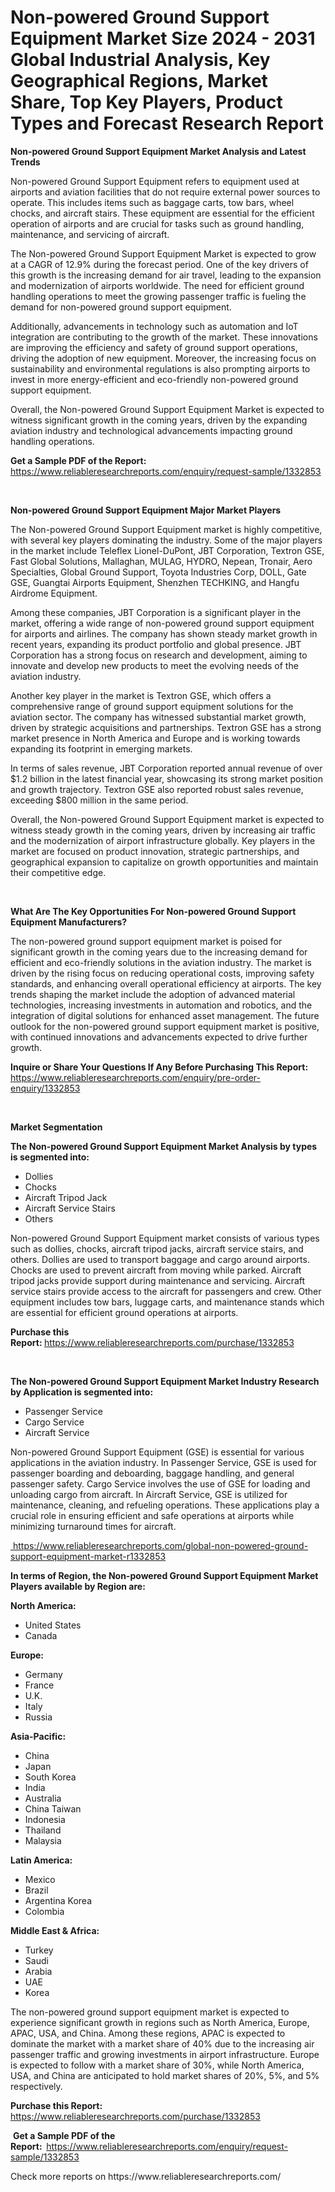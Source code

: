 <p><h1>Non-powered Ground Support Equipment Market Size 2024 - 2031 Global Industrial Analysis, Key Geographical Regions, Market Share, Top Key Players, Product Types and Forecast Research Report</h1></p><p><strong>Non-powered Ground Support Equipment Market Analysis and Latest Trends</strong></p>
<p><p>Non-powered Ground Support Equipment refers to equipment used at airports and aviation facilities that do not require external power sources to operate. This includes items such as baggage carts, tow bars, wheel chocks, and aircraft stairs. These equipment are essential for the efficient operation of airports and are crucial for tasks such as ground handling, maintenance, and servicing of aircraft.</p><p>The Non-powered Ground Support Equipment Market is expected to grow at a CAGR of 12.9% during the forecast period. One of the key drivers of this growth is the increasing demand for air travel, leading to the expansion and modernization of airports worldwide. The need for efficient ground handling operations to meet the growing passenger traffic is fueling the demand for non-powered ground support equipment.</p><p>Additionally, advancements in technology such as automation and IoT integration are contributing to the growth of the market. These innovations are improving the efficiency and safety of ground support operations, driving the adoption of new equipment. Moreover, the increasing focus on sustainability and environmental regulations is also prompting airports to invest in more energy-efficient and eco-friendly non-powered ground support equipment.</p><p>Overall, the Non-powered Ground Support Equipment Market is expected to witness significant growth in the coming years, driven by the expanding aviation industry and technological advancements impacting ground handling operations.</p></p>
<p><strong>Get a Sample PDF of the Report:&nbsp;</strong> <a href="https://www.reliableresearchreports.com/enquiry/request-sample/1332853">https://www.reliableresearchreports.com/enquiry/request-sample/1332853</a></p>
<p>&nbsp;</p>
<p><strong>Non-powered Ground Support Equipment Major Market Players</strong></p>
<p><p>The Non-powered Ground Support Equipment market is highly competitive, with several key players dominating the industry. Some of the major players in the market include Teleflex Lionel-DuPont, JBT Corporation, Textron GSE, Fast Global Solutions, Mallaghan, MULAG, HYDRO, Nepean, Tronair, Aero Specialties, Global Ground Support, Toyota Industries Corp, DOLL, Gate GSE, Guangtai Airports Equipment, Shenzhen TECHKING, and Hangfu Airdrome Equipment.</p><p>Among these companies, JBT Corporation is a significant player in the market, offering a wide range of non-powered ground support equipment for airports and airlines. The company has shown steady market growth in recent years, expanding its product portfolio and global presence. JBT Corporation has a strong focus on research and development, aiming to innovate and develop new products to meet the evolving needs of the aviation industry.</p><p>Another key player in the market is Textron GSE, which offers a comprehensive range of ground support equipment solutions for the aviation sector. The company has witnessed substantial market growth, driven by strategic acquisitions and partnerships. Textron GSE has a strong market presence in North America and Europe and is working towards expanding its footprint in emerging markets.</p><p>In terms of sales revenue, JBT Corporation reported annual revenue of over $1.2 billion in the latest financial year, showcasing its strong market position and growth trajectory. Textron GSE also reported robust sales revenue, exceeding $800 million in the same period.</p><p>Overall, the Non-powered Ground Support Equipment market is expected to witness steady growth in the coming years, driven by increasing air traffic and the modernization of airport infrastructure globally. Key players in the market are focused on product innovation, strategic partnerships, and geographical expansion to capitalize on growth opportunities and maintain their competitive edge.</p></p>
<p>&nbsp;</p>
<p><strong>What Are The Key Opportunities For Non-powered Ground Support Equipment Manufacturers?</strong></p>
<p><p>The non-powered ground support equipment market is poised for significant growth in the coming years due to the increasing demand for efficient and eco-friendly solutions in the aviation industry. The market is driven by the rising focus on reducing operational costs, improving safety standards, and enhancing overall operational efficiency at airports. The key trends shaping the market include the adoption of advanced material technologies, increasing investments in automation and robotics, and the integration of digital solutions for enhanced asset management. The future outlook for the non-powered ground support equipment market is positive, with continued innovations and advancements expected to drive further growth.</p></p>
<p><strong>Inquire or Share Your Questions If Any Before Purchasing This Report:</strong> <a href="https://www.reliableresearchreports.com/enquiry/pre-order-enquiry/1332853">https://www.reliableresearchreports.com/enquiry/pre-order-enquiry/1332853</a></p>
<p>&nbsp;</p>
<p><strong>Market Segmentation</strong></p>
<p><strong>The Non-powered Ground Support Equipment Market Analysis by types is segmented into:</strong></p>
<p><ul><li>Dollies</li><li>Chocks</li><li>Aircraft Tripod Jack</li><li>Aircraft Service Stairs</li><li>Others</li></ul></p>
<p><p>Non-powered Ground Support Equipment market consists of various types such as dollies, chocks, aircraft tripod jacks, aircraft service stairs, and others. Dollies are used to transport baggage and cargo around airports. Chocks are used to prevent aircraft from moving while parked. Aircraft tripod jacks provide support during maintenance and servicing. Aircraft service stairs provide access to the aircraft for passengers and crew. Other equipment includes tow bars, luggage carts, and maintenance stands which are essential for efficient ground operations at airports.</p></p>
<p><strong>Purchase this Report:&nbsp;</strong><a href="https://www.reliableresearchreports.com/purchase/1332853">https://www.reliableresearchreports.com/purchase/1332853</a></p>
<p>&nbsp;</p>
<p><strong>The Non-powered Ground Support Equipment Market Industry Research by Application is segmented into:</strong></p>
<p><ul><li>Passenger Service</li><li>Cargo Service</li><li>Aircraft Service</li></ul></p>
<p><p>Non-powered Ground Support Equipment (GSE) is essential for various applications in the aviation industry. In Passenger Service, GSE is used for passenger boarding and deboarding, baggage handling, and general passenger safety. Cargo Service involves the use of GSE for loading and unloading cargo from aircraft. In Aircraft Service, GSE is utilized for maintenance, cleaning, and refueling operations. These applications play a crucial role in ensuring efficient and safe operations at airports while minimizing turnaround times for aircraft.</p></p>
<p><a href="https://www.reliableresearchreports.com/global-non-powered-ground-support-equipment-market-r1332853">&nbsp;https://www.reliableresearchreports.com/global-non-powered-ground-support-equipment-market-r1332853</a></p>
<p><strong>In terms of Region, the Non-powered Ground Support Equipment Market Players available by Region are:</strong></p>
<p>
    <p> <strong> North America: </strong>
        <ul>
            <li>United States</li>
            <li>Canada</li>
        </ul>
        </p> 
    <p> <strong> Europe: </strong>
        <ul>
            <li>Germany</li>
            <li>France</li>
            <li>U.K.</li>
            <li>Italy</li>
            <li>Russia</li>
        </ul>
        </p> 
    <p> <strong> Asia-Pacific: </strong>
        <ul>
            <li>China</li>
            <li>Japan</li>
            <li>South Korea</li>
            <li>India</li>
            <li>Australia</li>
            <li>China Taiwan</li>
            <li>Indonesia</li>
            <li>Thailand</li>
            <li>Malaysia</li>
        </ul>
        </p> 
    <p> <strong> Latin America: </strong>
        <ul>
            <li>Mexico</li>
            <li>Brazil</li>
            <li>Argentina Korea</li>
            <li>Colombia</li>
        </ul>
        </p> 
    <p> <strong> Middle East & Africa: </strong>
        <ul>
            <li>Turkey</li>
            <li>Saudi</li>
            <li>Arabia</li>
            <li>UAE</li>
            <li>Korea</li>
        </ul>
    </p>
    </p>
<p><p>The non-powered ground support equipment market is expected to experience significant growth in regions such as North America, Europe, APAC, USA, and China. Among these regions, APAC is expected to dominate the market with a market share of 40% due to the increasing air passenger traffic and growing investments in airport infrastructure. Europe is expected to follow with a market share of 30%, while North America, USA, and China are anticipated to hold market shares of 20%, 5%, and 5% respectively.</p></p>
<p><strong>Purchase this Report: </strong><a href="https://www.reliableresearchreports.com/purchase/1332853">https://www.reliableresearchreports.com/purchase/1332853</a></p>
<p>&nbsp;<strong>Get a Sample PDF of the Report:&nbsp;&nbsp;</strong><a href="https://www.reliableresearchreports.com/enquiry/request-sample/1332853">https://www.reliableresearchreports.com/enquiry/request-sample/1332853</a></p>
<p><strong></strong></p>
<p>Check more reports on https://www.reliableresearchreports.com/</p>